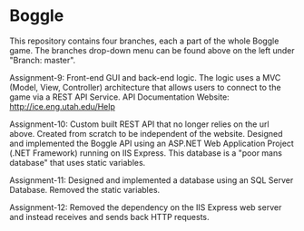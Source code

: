 # Boggle

This repository contains four branches, each a part of the whole Boggle game. The branches drop-down menu can be found above on the left under "Branch: master".


Assignment-9: Front-end GUI and back-end logic. The logic uses a MVC (Model, View, Controller) architecture that allows users to connect to the game via a REST API Service.
API Documentation Website: http://ice.eng.utah.edu/Help


Assignment-10: Custom built REST API that no longer relies on the url above. Created from scratch to be independent of the website. Designed and implemented the Boggle API using an ASP.NET Web Application Project (.NET Framework) running on IIS Express. This database is a "poor mans database" that uses static variables.


Assignment-11:  Designed and implemented a database using an SQL Server Database. Removed the static variables.


Assignment-12: Removed the dependency on the IIS Express web server and instead receives and sends back HTTP requests.
